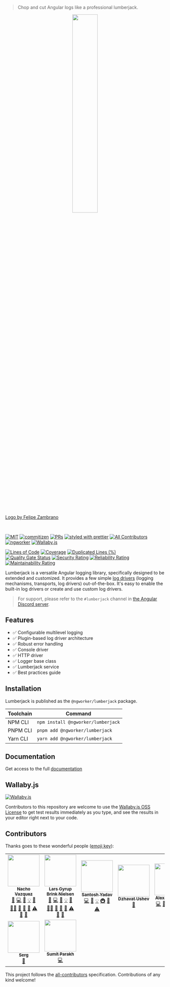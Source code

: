 > Chop and cut Angular logs like a professional lumberjack.

<p align="center">
 <img width="40%" height="40%" src="https://pub-2294738bc2c249ff8040505bf960c018.r2.dev/logo.svg">
</p>

[Logo by Felipe Zambrano](http://instagram.com/octopez)

<br />

[![MIT](https://img.shields.io/packagist/l/doctrine/orm.svg?style=flat-square)]()
[![commitizen](https://img.shields.io/badge/commitizen-friendly-brightgreen.svg?style=flat-square)]()
[![PRs](https://img.shields.io/badge/PRs-welcome-brightgreen.svg?style=flat-square)]()
[![styled with prettier](https://img.shields.io/badge/styled_with-prettier-ff69b4.svg?style=flat-square)](https://github.com/prettier/prettier)
[![All Contributors](https://img.shields.io/badge/all_contributors-7-orange.svg?style=flat-square)](#contributors-)
[![ngworker](https://img.shields.io/badge/ngworker-%40-red)](https://github.com/ngworker/)
[![Wallaby.js](https://img.shields.io/badge/wallaby.js-powered-blue.svg?style=flat&logo=github)](https://wallabyjs.com/oss/)

[![Lines of Code](https://sonarcloud.io/api/project_badges/measure?project=ngworker_lumberjack&metric=ncloc)](https://sonarcloud.io/dashboard?id=ngworker_lumberjack)
[![Coverage](https://sonarcloud.io/api/project_badges/measure?project=ngworker_lumberjack&metric=coverage)](https://sonarcloud.io/dashboard?id=ngworker_lumberjack)
[![Duplicated Lines (%)](https://sonarcloud.io/api/project_badges/measure?project=ngworker_lumberjack&metric=duplicated_lines_density)](https://sonarcloud.io/dashboard?id=ngworker_lumberjack)  
[![Quality Gate Status](https://sonarcloud.io/api/project_badges/measure?project=ngworker_lumberjack&metric=alert_status)](https://sonarcloud.io/dashboard?id=ngworker_lumberjack)
[![Security Rating](https://sonarcloud.io/api/project_badges/measure?project=ngworker_lumberjack&metric=security_rating)](https://sonarcloud.io/dashboard?id=ngworker_lumberjack)
[![Reliability Rating](https://sonarcloud.io/api/project_badges/measure?project=ngworker_lumberjack&metric=reliability_rating)](https://sonarcloud.io/dashboard?id=ngworker_lumberjack)
[![Maintainability Rating](https://sonarcloud.io/api/project_badges/measure?project=ngworker_lumberjack&metric=sqale_rating)](https://sonarcloud.io/dashboard?id=ngworker_lumberjack)

Lumberjack is a versatile Angular logging library, specifically designed to be extended and customized. It provides a
few simple [log drivers](https://en.wikipedia.org/wiki/Log_driving) (logging mechanisms, transports, log drivers)
out-of-the-box. It's easy to enable the built-in log drivers or create and use custom log drivers.

> For support, please refer to the `#lumberjack` channel in [the Angular Discord server](http://discord.gg/angular).

## Features

- ✅ Configurable multilevel logging
- ✅ Plugin-based log driver architecture
- ✅ Robust error handling
- ✅ Console driver
- ✅ HTTP driver
- ✅ Logger base class
- ✅ Lumberjack service
- ✅ Best practices guide

## Installation

Lumberjack is published as the `@ngworker/lumberjack` package.

| Toolchain | Command                            |
| --------- | ---------------------------------- |
| NPM CLI   | `npm install @ngworker/lumberjack` |
| PNPM CLI  | `pnpm add @ngworker/lumberjack`    |
| Yarn CLI  | `yarn add @ngworker/lumberjack`    |

## Documentation

Get access to the full [documentation](https://ngworker.github.io/lumberjack/)

## Wallaby.js

[![Wallaby.js](https://img.shields.io/badge/wallaby.js-powered-blue.svg?style=for-the-badge&logo=github)](https://wallabyjs.com/oss/)

Contributors to this repository are welcome to use the
[Wallaby.js OSS License](https://wallabyjs.com/oss/) to get
test results immediately as you type, and see the results in
your editor right next to your code.

## Contributors

Thanks goes to these wonderful people ([emoji key](https://allcontributors.org/docs/en/emoji-key)):

<!-- ALL-CONTRIBUTORS-LIST:START - Do not remove or modify this section -->
<!-- prettier-ignore-start -->
<!-- markdownlint-disable -->
<table>
  <tr>
    <td align="center"><a href="https://github.com/NachoVazquez"><img src="https://avatars3.githubusercontent.com/u/9338604?v=4?s=100" width="100px;" alt=""/><br /><sub><b>Nacho Vazquez</b></sub></a><br /><a href="https://github.com/ngworker/lumberjack/issues?q=author%3ANachoVazquez" title="Bug reports">🐛</a> <a href="https://github.com/ngworker/lumberjack/commits?author=NachoVazquez" title="Code">💻</a> <a href="https://github.com/ngworker/lumberjack/commits?author=NachoVazquez" title="Documentation">📖</a> <a href="#example-NachoVazquez" title="Examples">💡</a> <a href="#ideas-NachoVazquez" title="Ideas, Planning, & Feedback">🤔</a> <a href="#mentoring-NachoVazquez" title="Mentoring">🧑‍🏫</a> <a href="#maintenance-NachoVazquez" title="Maintenance">🚧</a> <a href="#projectManagement-NachoVazquez" title="Project Management">📆</a> <a href="https://github.com/ngworker/lumberjack/pulls?q=is%3Apr+reviewed-by%3ANachoVazquez" title="Reviewed Pull Requests">👀</a> <a href="https://github.com/ngworker/lumberjack/commits?author=NachoVazquez" title="Tests">⚠️</a> <a href="#tool-NachoVazquez" title="Tools">🔧</a> <a href="#userTesting-NachoVazquez" title="User Testing">📓</a></td>
    <td align="center"><a href="https://dev.to/layzee/"><img src="https://avatars1.githubusercontent.com/u/6364586?v=4?s=100" width="100px;" alt=""/><br /><sub><b>Lars Gyrup Brink Nielsen</b></sub></a><br /><a href="https://github.com/ngworker/lumberjack/issues?q=author%3ALayZeeDK" title="Bug reports">🐛</a> <a href="https://github.com/ngworker/lumberjack/commits?author=LayZeeDK" title="Code">💻</a> <a href="https://github.com/ngworker/lumberjack/commits?author=LayZeeDK" title="Documentation">📖</a> <a href="#example-LayZeeDK" title="Examples">💡</a> <a href="#ideas-LayZeeDK" title="Ideas, Planning, & Feedback">🤔</a> <a href="#mentoring-LayZeeDK" title="Mentoring">🧑‍🏫</a> <a href="#maintenance-LayZeeDK" title="Maintenance">🚧</a> <a href="#projectManagement-LayZeeDK" title="Project Management">📆</a> <a href="https://github.com/ngworker/lumberjack/pulls?q=is%3Apr+reviewed-by%3ALayZeeDK" title="Reviewed Pull Requests">👀</a> <a href="https://github.com/ngworker/lumberjack/commits?author=LayZeeDK" title="Tests">⚠️</a> <a href="#tool-LayZeeDK" title="Tools">🔧</a> <a href="#userTesting-LayZeeDK" title="User Testing">📓</a></td>
    <td align="center"><a href="https://www.santoshyadav.dev/"><img src="https://avatars3.githubusercontent.com/u/11923975?v=4?s=100" width="100px;" alt=""/><br /><sub><b>Santosh Yadav</b></sub></a><br /><a href="https://github.com/ngworker/lumberjack/commits?author=santoshyadavdev" title="Code">💻</a> <a href="https://github.com/ngworker/lumberjack/commits?author=santoshyadavdev" title="Documentation">📖</a> <a href="#example-santoshyadavdev" title="Examples">💡</a> <a href="#infra-santoshyadavdev" title="Infrastructure (Hosting, Build-Tools, etc)">🚇</a> <a href="#plugin-santoshyadavdev" title="Plugin/utility libraries">🔌</a> <a href="https://github.com/ngworker/lumberjack/commits?author=santoshyadavdev" title="Tests">⚠️</a></td>
    <td align="center"><a href="https://dzhavat.github.io/"><img src="https://avatars0.githubusercontent.com/u/1096332?v=4?s=100" width="100px;" alt=""/><br /><sub><b>Dzhavat Ushev</b></sub></a><br /><a href="https://github.com/ngworker/lumberjack/commits?author=dzhavat" title="Documentation">📖</a></td>
    <td align="center"><a href="https://twitter.com/AlexOkrushko"><img src="https://avatars0.githubusercontent.com/u/2830407?v=4?s=100" width="100px;" alt=""/><br /><sub><b>Alex Okrushko</b></sub></a><br /><a href="https://github.com/ngworker/lumberjack/commits?author=alex-okrushko" title="Code">💻</a> <a href="#ideas-alex-okrushko" title="Ideas, Planning, & Feedback">🤔</a> <a href="#mentoring-alex-okrushko" title="Mentoring">🧑‍🏫</a> <a href="#research-alex-okrushko" title="Research">🔬</a> <a href="https://github.com/ngworker/lumberjack/commits?author=alex-okrushko" title="Code">💻</a></td>
    <td align="center"><a href="https://www.linkedin.com/in/serkan-sipahi-59b20081/"><img src="https://avatars.githubusercontent.com/u/1880749?v=4?s=100" width="100px;" alt=""/><br /><sub><b>Bitcollage</b></sub></a><br /><a href="https://github.com/ngworker/lumberjack/issues?q=author%3ASerkanSipahi" title="Bug reports">🐛</a> <a href="https://github.com/ngworker/lumberjack/commits?author=SerkanSipahi" title="Code">💻</a> <a href="https://github.com/ngworker/lumberjack/commits?author=SerkanSipahi" title="Documentation">📖</a> <a href="#ideas-SerkanSipahi" title="Ideas, Planning, & Feedback">🤔</a> <a href="#platform-SerkanSipahi" title="Packaging/porting to new platform">📦</a> <a href="https://github.com/ngworker/lumberjack/pulls?q=is%3Apr+reviewed-by%3ASerkanSipahi" title="Reviewed Pull Requests">👀</a> <a href="https://github.com/ngworker/lumberjack/commits?author=SerkanSipahi" title="Tests">⚠️</a> <a href="#tool-SerkanSipahi" title="Tools">🔧</a></td>
    <td align="center"><a href="https://github.com/agroupp"><img src="https://avatars.githubusercontent.com/u/20857362?v=4?s=100" width="100px;" alt=""/><br /><sub><b>Arthur Groupp</b></sub></a><br /><a href="#ideas-agroupp" title="Ideas, Planning, & Feedback">🤔</a></td>
  </tr>
  <tr>
    <td align="center"><a href="https://github.com/SergeyCherman"><img src="https://avatars.githubusercontent.com/u/10699293?v=4?s=100" width="100px;" alt=""/><br /><sub><b>Serg</b></sub></a><br /><a href="https://github.com/ngworker/lumberjack/commits?author=SergeyCherman" title="Documentation">📖</a></td>
    <td align="center"><a href="https://github.com/sumitparakh"><img src="https://avatars.githubusercontent.com/u/4236211?v=4?s=100" width="100px;" alt=""/><br /><sub><b>Sumit Parakh</b></sub></a><br /><a href="https://github.com/ngworker/lumberjack/commits?author=sumitparakh" title="Code">💻</a></td>
  </tr>
</table>

<!-- markdownlint-restore -->
<!-- prettier-ignore-end -->

<!-- ALL-CONTRIBUTORS-LIST:END -->

This project follows the [all-contributors](https://github.com/all-contributors/all-contributors) specification.
Contributions of any kind welcome!
